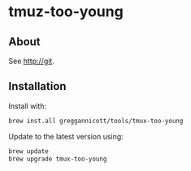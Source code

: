 # tmuz-too-young

## About

See [http://git](https://github.com/greggannicott/tmux-too-young).

## Installation

Install with:

```bash
brew inst.all greggannicott/tools/tmux-too-young
```

Update to the latest version using:

```bash
brew update
brew upgrade tmux-too-young
```

